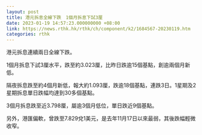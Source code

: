 ```yaml
---
layout: post
title: 港元拆息全線下跌　1個月拆息下試3厘
date: 2023-01-19 14:57:23.000000000 +08:00
link: https://news.rthk.hk/rthk/ch/component/k2/1684567-20230119.htm
categories: rthk
---
```


港元拆息連續兩日全線下跌。

1個月拆息下試3厘水平，跌至約3.023厘，比昨日跌逾15個基點，創逾兩個月新低。

隔夜拆息跌至約4個月新低，報大約1.093厘，跌逾18個基點，連跌3日。1星期及2星期拆息單日跌幅均達到30多個基點。

3個月拆息跌至近3.798厘，屬逾3個月低位，單日跌近9個基點。

另外，港匯偏軟，曾跌至7.829兌1美元，是去年11月17日以來最弱，其後跌幅輕微收窄。
